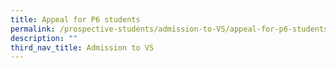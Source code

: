 ```yaml
---
title: Appeal for P6 students
permalink: /prospective-students/admission-to-VS/appeal-for-p6-students/
description: ""
third_nav_title: Admission to VS
---
```

